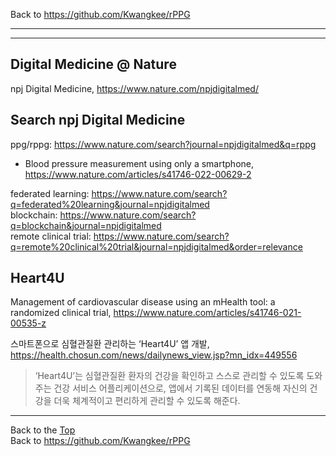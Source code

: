 Back to https://github.com/Kwangkee/rPPG
***


***
## Digital Medicine @ Nature

npj Digital Medicine, https://www.nature.com/npjdigitalmed/

## Search npj Digital Medicine
ppg/rppg: https://www.nature.com/search?journal=npjdigitalmed&q=rppg
- Blood pressure measurement using only a smartphone, https://www.nature.com/articles/s41746-022-00629-2

federated learning: https://www.nature.com/search?q=federated%20learning&journal=npjdigitalmed  
blockchain: https://www.nature.com/search?q=blockchain&journal=npjdigitalmed   
remote clinical trial: https://www.nature.com/search?q=remote%20clinical%20trial&journal=npjdigitalmed&order=relevance  

## Heart4U
Management of cardiovascular disease using an mHealth tool: a randomized clinical trial, https://www.nature.com/articles/s41746-021-00535-z

스마트폰으로 심혈관질환 관리하는 ‘Heart4U’ 앱 개발, https://health.chosun.com/news/dailynews_view.jsp?mn_idx=449556
  >‘Heart4U’는 심혈관질환 환자의 건강을 확인하고 스스로 관리할 수 있도록 도와주는 건강 서비스 어플리케이션으로, 앱에서 기록된 데이터를 연동해 자신의 건강을 더욱 체계적이고 편리하게 관리할 수 있도록 해준다.



***
Back to the [Top](#rPPG)  
Back to https://github.com/Kwangkee/rPPG
